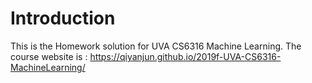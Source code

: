 # Introduction

This is the Homework solution for UVA CS6316 Machine Learning.
The course website is : https://qiyanjun.github.io/2019f-UVA-CS6316-MachineLearning/